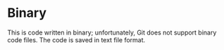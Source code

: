 # Binary

This is code written in binary; unfortunately, Git does not support binary code files. The code is saved in text file format.
